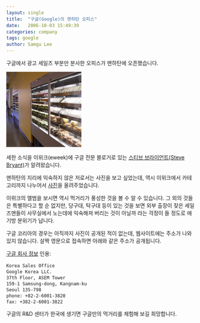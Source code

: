 ```yaml
---
layout: single
title:  "구글(Google)의 맨하탄 오피스"
date:   2006-10-03 15:49:39
categories: company
tags: google
author: Samgu Lee
---
```

구글에서 광고 세일즈 부분만 분사한 오피스가 맨하탄에 오픈했습니다.

![맨하탄 사무소 먹거리](/assets/google_manhattan.jpg)

세한 소식을 이위크(eweek)에 구글 전문 블로거로 있는 [스티브 브라이언트(Steve Bryant)](http://ibmwatch.eweek.com/blogs/google_watch/archive/2006/09/13/13133.aspx)가 알려왔습니다.

맨하탄의 지리에 익숙하지 않은 저로서는 사진을 보고 싶었는데, 역시 이위크에서 카테고리까지 나누어서 [사진](http://www.eweek.com/slideshow/0,1206,l=&s=&a=190145,00.asp)을 올려주었습니다.

이위크의 앨범을 보시면 역시 먹거리가 풍성한 것을 볼 수 알 수 있습니다. 그 외의 것들은 특별하다고 할 순 없지만, 당구대, 탁구대 등이 있는 것을 보면 외부 출장이 잦은 세일즈맨들이 사무실에서 노는데에 익숙해져 버리는 것이 아닐까 라는 걱정이 들 정도로 애기방 분위기가 납니다.

구글 코리아의 경우는 아직까지 사진이 공개된 적이 없는데, 웹사이트에는 주소가 나와있지 않습니다. 살짝 영문으로 접속하면 아래와 같은 주소가 공개됩니다.

[구글 회사 정보](http://www.google.com/corporate/address.html) 인용:

    Korea Sales Office
    Google Korea LLC.
    37th Floor, ASEM Tower
    159-1 Samsung-dong, Kangnam-ku
    Seoul 135-798
    phone: +82-2-6001-3820
    fax: +382-2-6001-3822

구글의 R&D 센터가 한국에 생기면 구글만의 먹거리를 체험해 보길 희망합니다.
